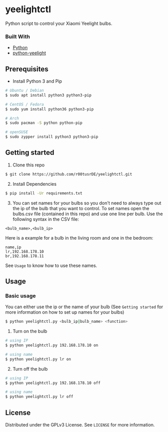 # yeelightctl

Python script to control your Xiaomi Yeelight bulbs.

### Built With
* [Python](https://www.python.org)
* [python-yeelight](https://github.com/skorokithakis/python-yeelight)

## Prerequisites
* Install Python 3 and Pip
```sh
# Ubuntu / Debian
$ sudo apt install python3 python3-pip

# CentOS / Fedora
$ sudo yum install python36 python3-pip

# Arch
$ sudo pacman -S python python-pip

# openSUSE
$ sudo zypper install python3 python3-pip
```

## Getting started
1. Clone this repo
```sh
$ git clone https://github.com/r00tusrDE/yeelightctl.git
```
2. Install Dependencies
```sh
$ pip install -Ur requirements.txt
```
3. You can set names for your bulbs so you don't need to always type out the ip of the bulb that you want to control. To set names open the bulbs.csv file (contained in this repo) and use one line per bulb. Use the following syntax in the CSV file:
```csv
<bulb_name>,<bulb_ip>
```
Here is a example for a bulb in the living room and one in the bedroom:
```csv
name,ip
lr,192.168.178.10
br,192.168.178.11
```
See `Usage` to know how to use these names.

## Usage
### Basic usage
You can either use the ip or the name of your bulb (See `Getting started` for more information on how to set up names for your bulbs)
```sh
$ python yeelightctl.py <bulb_ip|bulb_name> <function>
```
1. Turn on the bulb
```sh
# using IP
$ python yeelightctl.py 192.168.178.10 on

# using name
$ python yeelightctl.py lr on
```
2. Turn off the bulb
```sh
# using IP
$ python yeelightctl.py 192.168.178.10 off

# using name
$ python yeelightctl.py lr off
```

## License
Distributed under the GPLv3 License. See `LICENSE` for more information.
